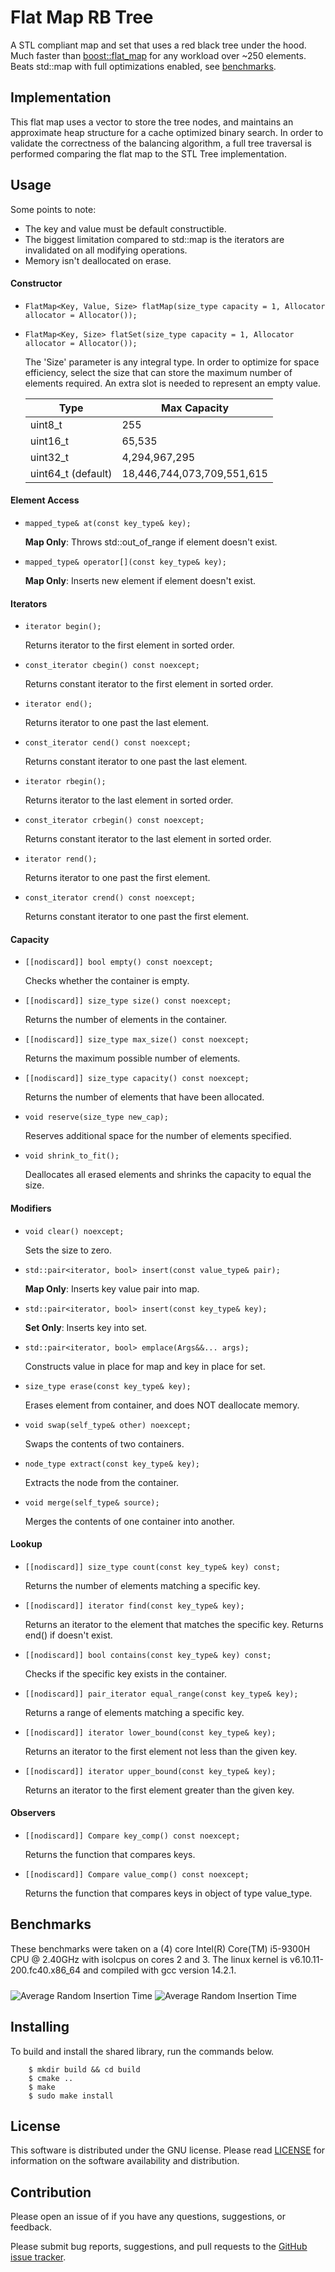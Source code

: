 # Flat Map RB Tree

A STL compliant map and set that uses a red black tree under the hood. Much faster than [boost::flat_map]() for any workload over ~250 elements.
Beats std::map with full optimizations enabled, see [benchmarks](#Benchmarks).

## Implementation

This flat map uses a vector to store the tree nodes, and maintains an approximate heap structure for a cache optimized binary search. In
order to validate the correctness of the balancing algorithm, a full tree traversal is performed comparing the flat map to the STL Tree implementation.

## Usage

Some points to note:

- The key and value must be default constructible.
- The biggest limitation compared to std::map is the iterators are invalidated on all modifying operations.
- Memory isn't deallocated on erase.

#### Constructor

- `FlatMap<Key, Value, Size> flatMap(size_type capacity = 1, Allocator allocator = Allocator());`

- `FlatMap<Key, Size> flatSet(size_type capacity = 1, Allocator allocator = Allocator());`

  The 'Size' parameter is any integral type. In order to optimize for space efficiency, select the size that can store the maximum number of elements required.
  An extra slot is needed to represent an empty value.

  | Type               | Max Capacity               |
  | ------------------ | -------------------------- |
  | uint8_t            | 255                        |
  | uint16_t           | 65,535                     |
  | uint32_t           | 4,294,967,295              |
  | uint64_t (default) | 18,446,744,073,709,551,615 |

#### Element Access

- `mapped_type& at(const key_type& key);`

  **Map Only**: Throws std::out_of_range if element doesn't exist.

- `mapped_type& operator[](const key_type& key);`

  **Map Only**: Inserts new element if element doesn't exist.

#### Iterators

- `iterator begin();`

  Returns iterator to the first element in sorted order.

- `const_iterator cbegin() const noexcept;`

  Returns constant iterator to the first element in sorted order.

- `iterator end();`

  Returns iterator to one past the last element.

- `const_iterator cend() const noexcept;`

  Returns constant iterator to one past the last element.

- `iterator rbegin();`

  Returns iterator to the last element in sorted order.

- `const_iterator crbegin() const noexcept;`

  Returns constant iterator to the last element in sorted order.

- `iterator rend();`

  Returns iterator to one past the first element.

- `const_iterator crend() const noexcept;`

  Returns constant iterator to one past the first element.

#### Capacity

- `[[nodiscard]] bool empty() const noexcept;`

  Checks whether the container is empty.

- `[[nodiscard]] size_type size() const noexcept;`

  Returns the number of elements in the container.

- `[[nodiscard]] size_type max_size() const noexcept;`

  Returns the maximum possible number of elements.

- `[[nodiscard]] size_type capacity() const noexcept;`

  Returns the number of elements that have been allocated.

- `void reserve(size_type new_cap);`

  Reserves additional space for the number of elements specified.

- `void shrink_to_fit();`

  Deallocates all erased elements and shrinks the capacity to equal the size.

#### Modifiers

- `void clear() noexcept;`

  Sets the size to zero.

- `std::pair<iterator, bool> insert(const value_type& pair);`

  **Map Only**: Inserts key value pair into map.

- `std::pair<iterator, bool> insert(const key_type& key);`

  **Set Only**: Inserts key into set.

- `std::pair<iterator, bool> emplace(Args&&... args);`

  Constructs value in place for map and key in place for set.

- `size_type erase(const key_type& key);`

  Erases element from container, and does NOT deallocate memory.

- `void swap(self_type& other) noexcept;`

  Swaps the contents of two containers.

- `node_type extract(const key_type& key);`

  Extracts the node from the container.

- `void merge(self_type& source);`

  Merges the contents of one container into another.

#### Lookup

- `[[nodiscard]] size_type count(const key_type& key) const;`

  Returns the number of elements matching a specific key.

- `[[nodiscard]] iterator find(const key_type& key);`

  Returns an iterator to the element that matches the specific key. Returns end() if doesn't exist.

- `[[nodiscard]] bool contains(const key_type& key) const;`

  Checks if the specific key exists in the container.

- `[[nodiscard]] pair_iterator equal_range(const key_type& key);`

  Returns a range of elements matching a specific key.

- `[[nodiscard]] iterator lower_bound(const key_type& key);`

  Returns an iterator to the first element not less than the given key.

- `[[nodiscard]] iterator upper_bound(const key_type& key);`

  Returns an iterator to the first element greater than the given key.

#### Observers

- `[[nodiscard]] Compare key_comp() const noexcept;`

  Returns the function that compares keys.

- `[[nodiscard]] Compare value_comp() const noexcept;`

  Returns the function that compares keys in object of type value_type.

## Benchmarks

These benchmarks were taken on a (4) core Intel(R) Core(TM) i5-9300H CPU @ 2.40GHz with isolcpus on cores 2 and 3.
The linux kernel is v6.10.11-200.fc40.x86_64 and compiled with gcc version 14.2.1.

<img src="https://raw.githubusercontent.com/drogalis/Flat-Map-RB-Tree/refs/heads/main/assets/Average%20Random%20Insertion%20Time.png" alt="Average Random Insertion Time" style="padding-top: 10px;">

<img src="https://raw.githubusercontent.com/drogalis/Flat-Map-RB-Tree/refs/heads/main/assets/Average%20Random%20Deletion%20Time.png" alt="Average Random Insertion Time" style="padding-top: 10px;">

## Installing

To build and install the shared library, run the commands below.

```
    $ mkdir build && cd build
    $ cmake ..
    $ make
    $ sudo make install
```

## License

This software is distributed under the GNU license. Please read [LICENSE](https://github.com/drogalis/Flat-Map-RB-Tree/blob/main/LICENSE) for information on the software availability and distribution.

## Contribution

Please open an issue of if you have any questions, suggestions, or feedback.

Please submit bug reports, suggestions, and pull requests to the [GitHub issue tracker](https://github.com/drogalis/Flat-Map-RB-Tree/issues).
